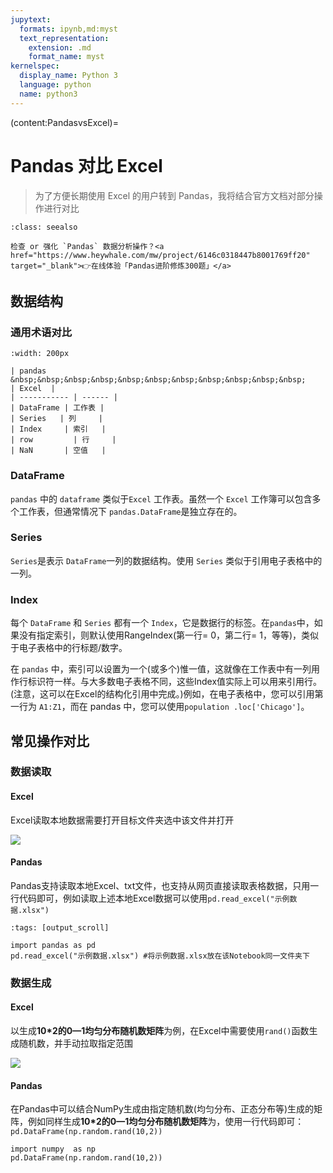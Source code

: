 ```yaml
---
jupytext:
  formats: ipynb,md:myst
  text_representation:
    extension: .md
    format_name: myst
kernelspec:
  display_name: Python 3
  language: python
  name: python3
---
```


(content:PandasvsExcel)=

# Pandas 对比 Excel

> 为了方便长期使用 Excel 的用户转到 Pandas，我将结合官方文档对部分操作进行对比

```{admonition} 在线刷题
:class: seealso

检查 or 强化 `Pandas` 数据分析操作？<a href="https://www.heywhale.com/mw/project/6146c0318447b8001769ff20" target="_blank">👉在线体验「Pandas进阶修炼300题」</a>
```


##  数据结构

### 通用术语对比

```{table}
:width: 200px

| pandas &nbsp;&nbsp;&nbsp;&nbsp;&nbsp;&nbsp;&nbsp;&nbsp;&nbsp;&nbsp;&nbsp;      | Excel  |
| ----------- | ------ |
| DataFrame | 工作表 |
| Series   | 列     |
| Index     | 索引   |
| row         | 行     |
| NaN       | 空值   |

```

### DataFrame

`pandas` 中的 `dataframe` 类似于`Excel` 工作表。虽然一个 `Excel` 工作簿可以包含多个工作表，但通常情况下 `pandas.DataFrame`是独立存在的。

### Series

`Series`是表示 `DataFrame`一列的数据结构。使用 `Series` 类似于引用电子表格中的一列。

### Index

每个 `DataFrame` 和 `Series` 都有一个 `Index`，它是数据行的标签。在`pandas`中，如果没有指定索引，则默认使用RangeIndex(第一行= 0，第二行= 1，等等)，类似于电子表格中的行标题/数字。



在 `pandas` 中，索引可以设置为一个(或多个)惟一值，这就像在工作表中有一列用作行标识符一样。与大多数电子表格不同，这些Index值实际上可以用来引用行。(注意，这可以在Excel的结构化引用中完成。)例如，在电子表格中，您可以引用第一行为 `A1:Z1`，而在 pandas 中，您可以使用`population .loc['Chicago']`。



## 常见操作对比

### 数据读取

#### Excel

Excel读取本地数据需要打开目标文件夹选中该文件并打开

![](https://mmbiz.qpic.cn/mmbiz_gif/2GcSFhuAFlBtFJ5icGS87d9XrWRWhshFmgiammrwwf1KPMuyon5JESMPqvJ7dOqvawgjNAJ4lkZTNnUO993nHBEA/640?wx_fmt=gif&tp=webp&wxfrom=5&wx_lazy=1)

 #### Pandas



Pandas支持读取本地Excel、txt文件，也支持从网页直接读取表格数据，只用一行代码即可，例如读取上述本地Excel数据可以使用`pd.read_excel("示例数据.xlsx")`

```{code-cell} ipython3
:tags: [output_scroll]

import pandas as pd
pd.read_excel("示例数据.xlsx") #将示例数据.xlsx放在该Notebook同一文件夹下
```

### 数据生成


#### Excel


以生成**10\*2的0—1均匀分布随机数矩阵**为例，在Excel中需要使用`rand()`函数生成随机数，并手动拉取指定范围

![](https://mmbiz.qpic.cn/mmbiz_gif/2GcSFhuAFlBtFJ5icGS87d9XrWRWhshFmH7v9mibQIU7Cm7JdAhQLIcPzLnBeG5aBlhZ6U8LOWCibfh5ocCOK1vmQ/640?wx_fmt=gif&tp=webp&wxfrom=5&wx_lazy=1)

#### Pandas


在Pandas中可以结合NumPy生成由指定随机数(均匀分布、正态分布等)生成的矩阵，例如同样生成**10\*2的0—1均匀分布随机数矩阵**为，使用一行代码即可：`pd.DataFrame(np.random.rand(10,2))`

```{code-cell} ipython3
import numpy  as np
pd.DataFrame(np.random.rand(10,2))
```

